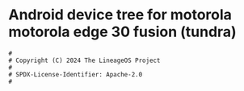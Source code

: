 # Android device tree for motorola motorola edge 30 fusion (tundra)

```
#
# Copyright (C) 2024 The LineageOS Project
#
# SPDX-License-Identifier: Apache-2.0
#
```
